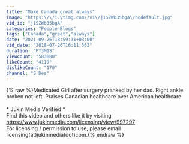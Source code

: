 ```yaml
---
title: "Make Canada great always"
image: "https:\/\/i.ytimg.com\/vi\/j1SZWb35bgA\/hqdefault.jpg"
vid_id: "j1SZWb35bgA"
categories: "People-Blogs"
tags: ["Canada","great","always"]
date: "2021-09-26T18:59:31+03:00"
vid_date: "2018-07-26T16:11:56Z"
duration: "PT3M1S"
viewcount: "583880"
likeCount: "4119"
dislikeCount: "170"
channel: "S Des"
---
```

{% raw %}Medicated Girl after surgery pranked by her dad. Right ankle broken not left. Praises Canadian healthcare over American healthcare.<br /><br />* Jukin Media Verified *<br />Find this video and others like it by visiting <a rel="nofollow" target="blank" href="https://www.jukinmedia.com/licensing/view/997297">https://www.jukinmedia.com/licensing/view/997297</a><br />For licensing / permission to use, please email licensing(at)jukinmedia(dot)com.{% endraw %}
